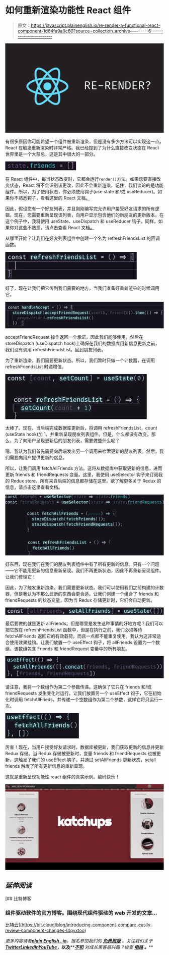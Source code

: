 # 如何重新渲染功能性 React 组件

> 原文：<https://javascript.plainenglish.io/re-render-a-functional-react-component-1d64fa9a0c60?source=collection_archive---------6----------------------->

![](img/367b2635c350ad15d9a58d2683ad6f8d.png)

有很多原因你可能希望一个组件被重新渲染，但是没有多少方法可以实现这一点。React 在触发重新渲染时非常严格。我已经提到了为什么直接改变状态在 React 世界里是一个大禁忌，这是其中很大的一部分。

![](img/55463b45746a06b0d152c8f259cd6ae1.png)

在 React 组件中，每当状态改变时，它都会运行`render()`方法。如果您要直接改变状态，React 将不会识别该更改，因此不会重新渲染。记住，我们谈论的是功能组件。所以，为了使用状态，你必须使用钩子(use state 和/或 useReducer)。如果你不熟悉钩子，看看这里的 React 文档[。](https://reactjs.org/docs/hooks-intro.html)

因此，假设您有一个好友列表，并且刚刚编写完允许用户接受好友请求的所有逻辑。现在，您需要重新呈现该列表，向用户显示包含他们的新朋友的更新版本。在这个例子中，我将使用 useState、useDispatch 和 useReducer 钩子。同样，如果你对这些不熟悉，请点击查看 React 文档[。](https://reactjs.org/docs/hooks-intro.html)

从哪里开始？让我们在好友列表组件中创建一个名为 refreshFriendsList 的回调函数。

![](img/0eaa007e4eaf598a5d06997f7462cac8.png)

好了，现在让我们把它传到我们需要的地方，当我们准备好重新渲染的时候调用它。

![](img/461a5fe7810c2b579399ec8002125494.png)

acceptFriendRequest 操作返回一个承诺，因此我们能够使用。然后在 storeDispatch (useDispatch hook)上确保在我们的数据库用新信息更新之前，我们没有调用 refreshFriendsList。回到朋友列表。

为了重新渲染，我们需要更新状态。所以，我们暂时只做一个计数器，在调用 refreshFriendsList 时递增值。

![](img/b75fc8473832c61060c727d1fd6b0457.png)

太棒了。现在，当后端完成数据库更新后，将调用 refreshFriendsList，count (useState hook)加 1，并重新呈现朋友列表组件。但是，什么都没有改变。那么，为了向用户呈现更新后的朋友列表，需要做些什么呢？

嗯，我认为我们首先需要向后端发出另一个调用来检索更新的朋友列表。然后，我们需要向用户提供更新的信息。

所以，让我们调用 fetchAllFriends 方法。这将从数据库中获取更新的信息，进而更新 friends 和 friendRequests 变量。这里，我使用 useSelector 钩子来订阅我的 Redux store，所有来自后端的信息都存储在这里。欲了解更多关于 Redux 的信息，请点击这里查看文档。

![](img/e1486f46489f17c4196d7affbe87d964.png)

好东西，现在我们在我们的朋友列表组件中有了所有更新的信息。只有一个问题——它不能用更新的信息重新呈现。我们不再更新状态，因此不再重新呈现组件。让我们修理它！

因此，为了触发重新渲染，我们需要更新状态。我们可以使用我们之前构建的计数器，但是我认为不那么武断的东西会更合适。让我们创建一个组合了 friends 和 friendRequests 的状态变量，因为当 Redux 存储更新时，它们会自动更新。

![](img/6d12e1a9812c1bbea7d0f04687fcd5f2.png)

最后要做的就是更新 allFriends。但是哪里是发生这种事情的好地方呢？我们可以把它放在 refreshFriendsList 函数中，但是在执行之前，我们必须等待 fetchAllFriends 返回它的有效载荷。而且一点都不能重复使用。我认为这非常适合使用效果挂钩。让我们放置一个 useEffect 钩子，将 allFriends 设置为一个数组，该数组包含 Friends 和 friendRequest 变量中的所有朋友。

![](img/809c74bf840599ea2b69d5c1dc8141e1.png)

请注意，我将一个数组作为第二个参数传递。这确保了它只在 friends 和/或 friendRequests 发生变化时运行。让我们放置另一个 useEffect 钩子，它在初始化时调用 fetchAllFrieds，并传递一个空数组作为第二个参数，这样它将只运行一次。

![](img/e3f9553f3da76f51c8c516764f3619c5.png)

厉害！现在，当用户接受好友请求时，数据库被更新，我们获取更新的信息并更新 Redux 存储。当 Redux 存储被更新时，变量 friends 和 friendRequests 也被更新。这触发了我们的 useEffect 钩子，并通过 setAllFriends 更新状态，setall friends 触发了所有更新信息的重新呈现。

这就是重新呈现功能性 react 组件的真实示例。编码快乐！

![](img/5c698a5a255df363927533db86403864.png)

## *延伸阅读*

[](https://bit.cloud/blog/introducing-component-compare-easily-review-component-changes-l4qyxtoo) [## 比特博客

### 组件驱动软件的官方博客。围绕现代组件驱动的 web 开发的文章…

比特云](https://bit.cloud/blog/introducing-component-compare-easily-review-component-changes-l4qyxtoo) 

*更多内容请看*[***plain English . io***](https://plainenglish.io/)*。报名参加我们的* [***免费周报***](http://newsletter.plainenglish.io/) *。关注我们关于*[***Twitter***](https://twitter.com/inPlainEngHQ)[***LinkedIn***](https://www.linkedin.com/company/inplainenglish/)*[***YouTube***](https://www.youtube.com/channel/UCtipWUghju290NWcn8jhyAw)***，以及****[***不和***](https://discord.gg/GtDtUAvyhW) *对成长黑客感兴趣？检查* [***电路***](https://circuit.ooo/) ***。*****